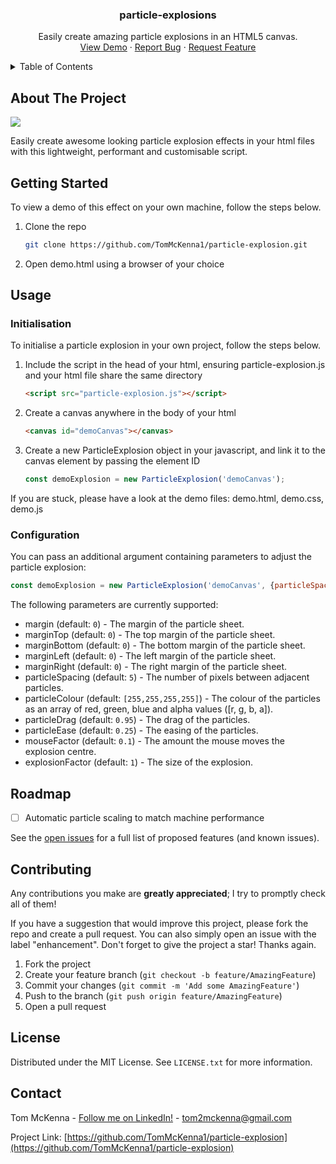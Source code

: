 <h3 align="center">particle-explosions</h3>

  <p align="center">
    Easily create amazing particle explosions in an HTML5 canvas.
    <br />
    <a href="https://tommckenna.dev">View Demo</a>
    ·
    <a href="https://github.com/TomMcKenna1/particle-explosion/issues">Report Bug</a>
    ·
    <a href="https://github.com/TomMcKenna1/particle-explosion/issues">Request Feature</a>
  </p>
</div>

<!-- TABLE OF CONTENTS -->
<details>
  <summary>Table of Contents</summary>
  <ol>
    <li>
      <a href="#about-the-project">About The Project</a>
    </li>
    <li>
      <a href="#getting-started">Getting Started</a>
    </li>
    <li>
      <a href="#usage">Usage</a>
      <ul>
        <li><a href="#initialisation">Initialisation</a></li>
        <li><a href="#configuration">Configuration</a></li>
      </ul>
    </li>
    <li><a href="#roadmap">Roadmap</a></li>
    <li><a href="#contributing">Contributing</a></li>
    <li><a href="#license">License</a></li>
    <li><a href="#contact">Contact</a></li>
  </ol>
</details>

<!-- ABOUT THE PROJECT -->
## About The Project

![](https://github.com/TomMcKenna1/particle-explosions/blob/main/resources/particle_explosion_demo.gif)

Easily create awesome looking particle explosion effects in your html files with this lightweight, performant and customisable script.

<!-- GETTING STARTED -->
## Getting Started

To view a demo of this effect on your own machine, follow the steps below.

1. Clone the repo
   ```sh
   git clone https://github.com/TomMcKenna1/particle-explosion.git
   ```
2. Open demo.html using a browser of your choice


<!-- USAGE EXAMPLES -->
## Usage

### Initialisation

To initialise a particle explosion in your own project, follow the steps below.

1. Include the script in the head of your html, ensuring particle-explosion.js and your html file share the same directory
   ```html
   <script src="particle-explosion.js"></script>
   ```
2. Create a canvas anywhere in the body of your html
   ```html
   <canvas id="demoCanvas"></canvas>
   ```
3. Create a new ParticleExplosion object in your javascript, and link it to the canvas element by passing the element ID
   ```js
   const demoExplosion = new ParticleExplosion('demoCanvas');
   ```

If you are stuck, please have a look at the demo files: demo.html, demo.css, demo.js

### Configuration

You can pass an additional argument containing parameters to adjust the particle explosion:
```js
const demoExplosion = new ParticleExplosion('demoCanvas', {particleSpacing: 10, margin: 100});
```
The following parameters are currently supported:

 * margin (default: `0`) - The margin of the particle sheet.
 * marginTop (default: `0`) - The top margin of the particle sheet.
 * marginBottom (default: `0`) - The bottom margin of the particle sheet.
 * marginLeft (default: `0`) - The left margin of the particle sheet.
 * marginRight (default: `0`) - The right margin of the particle sheet.
 * particleSpacing (default: `5`) - The number of pixels between adjacent particles.
 * particleColour (default: `[255,255,255,255]`) - The colour of the particles as an array of red, green, blue and alpha values ([r, g, b, a]).
 * particleDrag (default: `0.95`) - The drag of the particles.
 * particleEase (default: `0.25`) - The easing of the particles.
 * mouseFactor (default: `0.1`) - The amount the mouse moves the explosion centre.
 * explosionFactor (default: `1`) - The size of the explosion.


<!-- ROADMAP -->
## Roadmap

- [ ] Automatic particle scaling to match machine performance

See the [open issues](https://github.com/TomMcKenna1/particle-explosion/issues) for a full list of proposed features (and known issues).

<!-- CONTRIBUTING -->
## Contributing

Any contributions you make are **greatly appreciated**; I try to promptly check all of them!

If you have a suggestion that would improve this project, please fork the repo and create a pull request. You can also simply open an issue with the label "enhancement".
Don't forget to give the project a star! Thanks again.

1. Fork the project
2. Create your feature branch (`git checkout -b feature/AmazingFeature`)
3. Commit your changes (`git commit -m 'Add some AmazingFeature'`)
4. Push to the branch (`git push origin feature/AmazingFeature`)
5. Open a pull request

<!-- LICENSE -->
## License

Distributed under the MIT License. See `LICENSE.txt` for more information.

<!-- CONTACT -->
## Contact

Tom McKenna - [Follow me on LinkedIn!](https://www.linkedin.com/in/tom-m-8a70891a8/) - tom2mckenna@gmail.com

Project Link: [https://github.com/TomMcKenna1/particle-explosion](https://github.com/TomMcKenna1/particle-explosion)